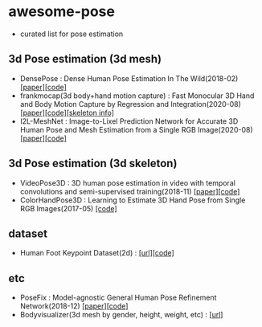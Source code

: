 # awesome-pose
* curated list for pose estimation

## 3d Pose estimation (3d mesh)
* DensePose : Dense Human Pose Estimation In The Wild(2018-02) [[paper]](https://arxiv.org/abs/1802.00434)[[code]](https://github.com/facebookresearch/detectron2/tree/master/projects/DensePose)
* frankmocap(3d body+hand motion capture) : Fast Monocular 3D Hand and Body Motion Capture by Regression and Integration(2020-08) [[paper]](https://arxiv.org/abs/2008.08324)[[code]](https://github.com/facebookresearch/frankmocap)[[skeleton info]](https://github.com/facebookresearch/frankmocap/blob/master/docs/joint_order.md)
* I2L-MeshNet : Image-to-Lixel Prediction Network for Accurate 3D Human Pose and Mesh Estimation from a Single RGB Image(2020-08) [[paper]](https://arxiv.org/abs/2008.03713)[[code]](https://github.com/mks0601/I2L-MeshNet_RELEASE)

## 3d Pose estimation (3d skeleton)
* VideoPose3D : 3D human pose estimation in video with temporal convolutions and semi-supervised training(2018-11) [[paper]](https://arxiv.org/abs/1811.11742)[[code]](https://github.com/facebookresearch/VideoPose3D)
* ColorHandPose3D : Learning to Estimate 3D Hand Pose from Single RGB Images(2017-05)
 [[code]](https://github.com/lmb-freiburg/hand3d)

## dataset
* Human Foot Keypoint Dataset(2d) : [[url]](https://cmu-perceptual-computing-lab.github.io/foot_keypoint_dataset/)[[code]](https://github.com/CMU-Perceptual-Computing-Lab/openpose_train)

## etc
* PoseFix : Model-agnostic General Human Pose Refinement Network(2018-12) [[paper]](https://arxiv.org/abs/1812.03595)[[code]](https://github.com/mks0601/PoseFix_RELEASE)
* Bodyvisualizer(3d mesh by gender, height, weight, etc) : [[url]](https://bodyvisualizer.com/male.html)

